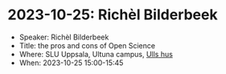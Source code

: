 # 2023-10-25: Richèl Bilderbeek

 * Speaker: Richèl Bilderbeek
 * Title: the pros and cons of Open Science
 * Where: SLU Uppsala, Ultuna campus, [Ulls hus](https://www.openstreetmap.org/relation/3688903)
 * When: 2023-10-25 15:00-15:45
